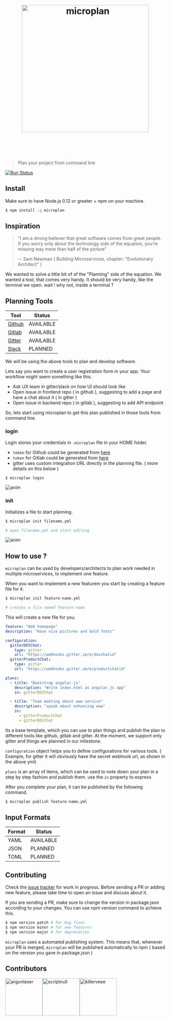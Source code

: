 <h1 align="center">
	<br>
	<img width="400" src="https://raw.githubusercontent.com/microplan-xyz/microplan/master/logo_black.png" alt="microplan">
	<br>
	<br>
	<br>
</h1>

> Plan your project from command line

[![Run Status](https://api.shippable.com/projects/58287b8f8279be1000fa7edc/badge?branch=master)](https://app.shippable.com/projects/58287b8f8279be1000fa7edc)

## Install
Make sure to have Node.js 0.12 or greater + npm on your machine.
```bash
$ npm install -g microplan
```

## Inspiration
> "I am a strong believer that great software comes from great people. If you worry only about the technology side of the equation, you're missing way more than half of the picture"
>
> -- Sam Newman ( Building Microservices, chapter: "Evolutionary Architect" )

We wanted to solve a little bit of of the "Planning" side of the equation. We wanted a tool, that comes very handy. It should be very handy, like the terminal we open. wait ! why not, inside a terminal ?

## Planning Tools
| Tool | Status |
|------|--------|
| [Github](https://github.com/) | AVAILABLE   |
| [Gitlab](https://gitlab.com/) | AVAILABLE   |
| [Gitter](https://gitter.im)   | AVAILABLE   |
| [Slack](https://slack.com/)   | PLANNED     |

We will be using the above tools to plan and develop software.

Lets say you want to create a user registration form in your app. Your workflow might seem something like this.
- Ask UX team in gitter/slack on how UI should look like
- Open issue in frontend repo ( in github ), suggesting to add a page and have a chat about it ( in gitter )
- Open issue in backend repo ( in gitlab ), suggesting to add API endpoint

So, lets start using microplan to get this plan published in those tools from command line.

### login
Login stores your credentials in `.microplan` file in your HOME folder.
- `token` for Github could be generated from [here](https://github.com/settings/tokens)
- `token` for Gitlab could be generated from [here](https://gitlab.com/profile/personal_access_tokens)
- gitter uses custom integration URL directly in the planning file. ( more details on this below )
```bash
$ microplan login
```
![anim](https://cloud.githubusercontent.com/assets/4211715/20641564/9cca34f2-b420-11e6-8155-8080fc33faa8.gif)


### init
Initializes a file to start planning.
```bash
$ microplan init filename.yml

# open filename.yml and start editing
```
![anim](https://cloud.githubusercontent.com/assets/4211715/20641521/e8e06b5a-b41f-11e6-8dc3-9674c4fa4ca6.gif)



## How to use ?
`microplan` can be used by developers/architects to plan work needed in multiple microservices, to implement one feature.

When you want to implement a new featurem you start by creating a feature file for it.
```bash
$ microplan init feature-name.yml

# creates a file named feature-name
```
This will create a new file for you.

```yml
feature: "Add homepage"
description: "Have nice pictures and bold fonts"

configuration:
  gitterDEVChat:
    type: gitter
    url: "https://webhooks.gitter.im/e/devchatid"
  gitterProductChat:
    type: gitter
    url: "https://webhooks.gitter.im/e/productchatid"

plans:
  - title: "Bootstrap angular.js"
    description: "Write index.html as angular.js app"
    in: gitterDEVChat

  - title: "Team meeting about www service"
    description: "speak about enhancing www"
    in:
      - gitterProductChat
      - gitterDEVChat

```
Its a base template, which you can use to plan things and publish the plan to different tools like github, gitlab and gitter.
At the moment, we support only gitter and things are planned in our milestone.

`configuration` object helps you to define configurations for various tools. ( Example, for gitter it will obviously have the secret webhook url, as shown in the above yml)

`plans` is an array of items, which can be used to note down your plan in a step by step fashion and publish them. use the `in` property to express

After you complete your plan, it can be published by the following command.

```bash
$ microplan publish feature-name.yml
```

## Input Formats
| Format | Status |
|--------|--------|
| YAML   | AVAILABLE |
| JSON   | PLANNED   |
| TOML   | PLANNED   |

## Contributing
Check the [issue tracker](https://github.com/microplan-xyz/microplan/issues) for work in progress. Before sending a PR or adding new feature, please take time to open an issue and discuss about it.

If you are sending a PR, make sure to change the version in package.json according to your changes. You can use npm version command to achieve this.
```bash
$ npm version patch # for bug fixes
$ npm version minor # for new features
$ npm version major # for deprecation
```

`microplan` uses a automated publishing system. This means that, whenever your PR is merged, `microplan` will be published automatically to npm ( based on the version you gave in package.json )

## Contributors
[<img alt="argonlaser" src="https://avatars.githubusercontent.com/u/4816430?v=3&s=117" width="117">](https://github.com/argonlaser)[<img alt="scriptnull" src="https://avatars.githubusercontent.com/u/4211715?v=3&s=117" width="117">](https://github.com/scriptnull)[<img alt="killerveee" src="https://avatars.githubusercontent.com/u/18292587?v=3&s=117" width="117">](https://github.com/killerveee)
